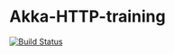 # Akka-HTTP-training

[![Build Status](https://travis-ci.org/julrod092/akka-http-training.svg?branch=master)](https://travis-ci.org/julrod092/akka-http-training)
